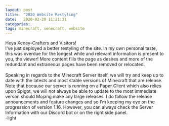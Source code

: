 ```yaml
---
layout: post
title:  "2020 Website Restyling"
date:   2020-02-20 11:21:31
categories: 
tags: minecraft, xenecraft, website
---
```

Heya Xeney-Crafters and Visitors!
<br>
I've just deployed a better restyling of the site. In my own personal taste, this was overdue for the longest while and relevant information is present to you, the viewer! More content fills the page as desires and more of the redundant and extraneous pages have been removed or relocated. 
<br><br>
Speaking in regards to the Minecraft Server itself, we will try and keep up to date with the latests and most stable versions of Minecraft that are release. Note that because our server is running on a Paper Client which also relies upon Spigot, we will not always be able to update to the most immediate verson should Mojang make any large releases. I do follow the release announcements and feature changes and so I'm keeping my eye on the progression of version 1.16. However, you can always check the Server Information with our Discord bot or on the right side panel.
<br>
-<span class="lightSig">light</span>